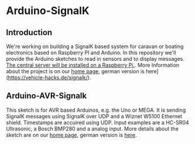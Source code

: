 # Arduino-SignalK
## Introduction
We're working on building a SignalK based system for caravan or boating electronics based on Raspberry PI and Arduino. In this repository we'll provide the Arduino sketches to read in sensors and to display messages. [The central server will be installed on a Raspberry Pi.](https://vehicle-hacks.com/signalk-2/use-a-raspberry-pi-as-signalk-server/). More Information about the project is on our [home page](https://vehicle-hacks.com/signalk-2/), german version is here](https://vehicle-hacks.de/signalk/).

## Arduino-AVR-Signalk
This sketch is for AVR based Arduinos, e.g. the Uno or MEGA. It is sending SignalK messages using SignalK over UDP and a Wiznet W5100 Ethernet shield. Timestamps are accuired using UDP. Input examples are a HC-SR04 Ultrasonic, a Bosch BMP280 and a analog input. More details about the sketch are on our [home page](https://vehicle-hacks.com/signalk-2/arduino-uno-as-signalk-source/), german version is [here](https://vehicle-hacks.de/signalk/arduino-uno-als-signalk-quelle/).
